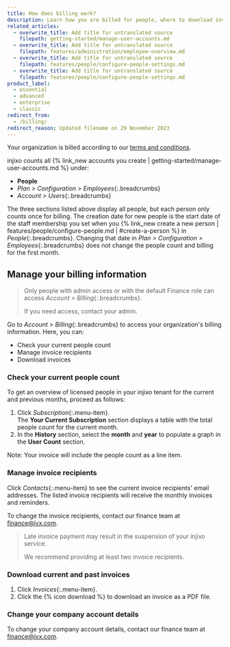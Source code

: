 ```yaml
---
title: How does billing work?
description: Learn how you are billed for people, where to download invoices, and how to receive invoices by email.
related_articles:
  - overwrite_title: Add title for untranslated source
    filepath: getting-started/manage-user-accounts.md
  - overwrite_title: Add title for untranslated source
    filepath: features/administration/employee-overview.md
  - overwrite_title: Add title for untranslated source
    filepath: features/people/configure-people-settings.md
  - overwrite_title: Add title for untranslated source
    filepath: features/people/configure-people-settings.md
product_label:
  - essential
  - advanced
  - enterprise
  - classic
redirect_from:
  - /billing/
redirect_reason: Updated filename on 29 November 2023
---
```


Your organization is billed according to our [terms and conditions](https://www.injixo.com/en-de/terms-and-conditions).

injixo counts all {% link_new accounts you create | getting-started/manage-user-accounts.md %} under:

- **People**
- _Plan > Configuration > Employees_{:.breadcrumbs}
- _Account > Users_{:.breadcrumbs}

The three sections listed above display all people, but each person only counts once for billing.
The creation date for new people is the start date of the staff membership you set when you {% link_new create a new person | features/people/configure-people.md | #create-a-person %} in _People_{:.breadcrumbs}. Changing that date in _Plan > Configuration > Employees_{:.breadcrumbs} does not change the people count and billing for the first month.

## Manage your billing information

> Only people with admin access or with the default Finance role can access _Account > Billing_{:.breadcrumbs}.
>
> If you need access, contact your admin.

Go to _Account > Billing_{:.breadcrumbs} to access your organization's billing information. Here, you can:

- Check your current people count
- Manage invoice recipients
- Download invoices

### Check your current people count

To get an overview of licensed people in your injixo tenant for the current and previous months, proceed as follows:

1. Click _Subscription_{:.menu-item}.  
   The **Your Current Subscription** section displays a table with the total people count for the current month.
2. In the **History** section, select the **month** and **year** to populate a graph in the **User Count** section.

Note: Your invoice will include the people count as a line item.

### Manage invoice recipients

Click _Contacts_{:.menu-item} to see the current invoice recipients' email addresses. The listed invoice recipients will receive the monthly invoices and reminders.

To change the invoice recipients, contact our finance team at finance@ivx.com.

> Late invoice payment may result in the suspension of your injixo service.
>
> We recommend providing at least two invoice recipients.

### Download current and past invoices

1. Click _Invoices_{:.menu-item}.
2. Click the {% icon download %} to download an invoice as a PDF file.

### Change your company account details

To change your company account details, contact our finance team at finance@ivx.com.
